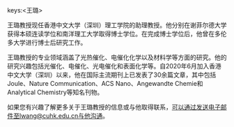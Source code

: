 keys:<王璐>


王璐教授现任香港中文大学（深圳）理工学院的助理教授。他分别在谢菲尔德大学获得本硕连读学位和南洋理工大学取得博士学位。在完成博士学位后，他曾在多伦多大学进行博士后研究工作。

王璐教授的专业领域涵盖了光热催化、电催化化学以及材料学等方面的研究。他的研究兴趣包括光催化、电催化、光电催化和表面化学等。自2020年6月加入香港中文大学（深圳）以来，他在国际主流期刊上已发表了30余篇文章，其中包括Joule、Nature Communication、ACS Nano、Angewandte Chemie和Analytical Chemistry等知名刊物。

如果您有兴趣了解更多关于王璐教授的信息或与他取得联系，可以通过发送电子邮件至lwang@cuhk.edu.cn与他沟通。